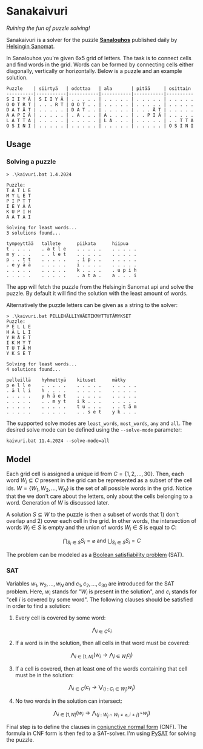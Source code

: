 # Sanakaivuri
*Ruining the fun of puzzle solving!*

Sanakaivuri is a solver for the puzzle [**Sanalouhos**](https://sanalouhos.datadesk.hs.fi/) published daily by [Helsingin Sanomat](https://hs.fi).


In Sanalouhos you're given 6x5 grid of letters. The task is to connect cells and find words in the grid. Words can be formed by connecting cells either diagonally, vertically or horizontally. Below is a puzzle and an example solution.

```
Puzzle    | siirtyä   | odottaa   | ala       | pitää     | osittain 
----------|-----------|-----------|-----------|-----------|----------
S I I Y Ä | S I I Y Ä | . . . . . | . . . . . | . . . . . | . . . . .
O O T R T | . . . R T | O O T . . | . . . . . | . . . . . | . . . . .
D A T Ä T | . . . . . | D A T . . | . . . . . | . . . Ä T | . . . . .
A A P I Ä | . . . . . | . A . . . | A . . . . | . . P I Ä | . . . . .
L A T T A | . . . . . | . . . . . | L A . . . | . . . . . | . . T T A
O S I N I | . . . . . | . . . . . | . . . . . | . . . . . | O S I N I
```

## Usage
### Solving a puzzle
```
> .\kaivuri.bat 1.4.2024

Puzzle:
T A T L E 
M Y L E T
P I P T T
I E Y Ä Ä
K U P I H
A A T A I

Solving for least words...
3 solutions found...

tympeyttää   tallete      piikata      hiipua
t . . . .    . a t l e    . . . . .    . . . . .
m y . . .    . . l e t    . . . . .    . . . . .
p . . t t    . . . . .    . i p . .    . . . . .
. e y ä ä    . . . . .    i . . . .    . . . . .
. . . . .    . . . . .    k . . . .    . u p i h
. . . . .    . . . . .    . a t a .    a . . . i
```
The app will fetch the puzzle from the Helsingin Sanomat api and solve the puzzle. By default it will find the solution with the least amount of words. 

Alternatively the puzzle letters can be given as a string to the solver:
```
> .\kaivuri.bat PELLEHÄLLIYHÄETIKMYTTUTÄMYKSET
Puzzle:
P E L L E 
H Ä L L I
Y H Ä E T
I K M Y T
T U T Ä M
Y K S E T

Solving for least words...
4 solutions found...

pelleillä    hyhmettyä    kituset      mätky
p e l l e    . . . . .    . . . . .    . . . . . 
. ä l l i    h . . . .    . . . . .    . . . . .
. . . . .    y h ä e t    . . . . .    . . . . .
. . . . .    . . m y t    i k . . .    . . . . .
. . . . .    . . . . .    t u . . .    . . t ä m
. . . . .    . . . . .    . . s e t    y k . . .
```

The supported solve modes are `least_words`, `most_words`, `any` and `all`. The desired solve mode can be defined using the `--solve-mode` parameter:
```
kaivuri.bat 11.4.2024 --solve-mode=all
```

## Model
Each grid cell is assigned a unique id from $C = \{ 1,2,\ldots,30 \}$. Then, each word $W_i \subseteq C$ present in the grid can be represented as a subset  of the cell ids. $W = \{W_1, W_2, \ldots, W_N\}$ is the set of all possible words in the grid. Notice that the we don't care about the letters, only about the cells belonging to a word. Generation of $W$ is discussed later.

A solution $S \subseteq W$ to the puzzle is then a subset of words that 1) don't overlap and 2) cover each cell in the grid. In other words, the intersection of words $W_i \in S$ is empty and the union of words $W_i \in S$ is equal to $C$:
```math
\bigcap_{S_i \in S} S_i = \varnothing \text{ and }
\bigcup_{S_i \in S} S_i = C
```

The problem can be modeled as a [Boolean satisfiability problem](https://en.wikipedia.org/wiki/Boolean_satisfiability_problem) (SAT).

### SAT
Variables $w_1,w_2,\ldots,w_N$ and $c_1,c_2,\ldots,c_{30}$ are introduced for the SAT problem. Here, $w_i$ stands for "$W_i$ is present in the solution", and $c_i$ stands for "cell $i$ is covered by some word". The following clauses should be satisfied in order to find a solution:

1. Every cell is covered by some word:
```math
  \bigwedge_{i \in C} c_i
```

2. If a word is in the solution, then all cells in that word must be covered:
```math
  \bigwedge_{i \in [1,N]} (w_i \rightarrow \bigwedge_{j \in W_i}c_j)
```

3. If a cell is covered, then at least one of the words containing that cell must be in the solution:
```math
  \bigwedge_{i \in C} (c_i \rightarrow  \bigvee_{\{ j \text{ : } C_i \in W_j \}} w_j )
```

4. No two words in the solution can intersect:
```math
\bigwedge_{i \in [1,N]} (w_i \rightarrow \bigwedge_{\{ j \text{ : } W_j \cap W_i \neq \varnothing, i \neq j \}} \neg w_j)
```

Final step is to define the clauses in [conjunctive normal form](https://en.wikipedia.org/wiki/Conjunctive_normal_form) (CNF). The formula in CNF form is then fed to a SAT-solver. I'm using [PySAT](https://pysathq.github.io/) for solving the puzzle.
